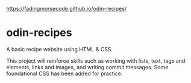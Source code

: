 https://fadingmorsecode.github.io/odin-recipes/
# odin-recipes
A basic recipe website using HTML & CSS.

This project will reinforce skills such as working with lists, text, tags and elements, links and images, and writing commit messages. Some foundational CSS has been added for practice. 

